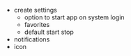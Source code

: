 * create settings
	* option to start app on system login
	* favorites
	* default start stop
* notifications
* icon